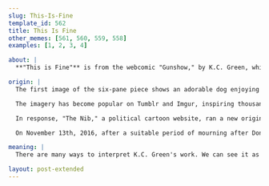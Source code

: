 ```yaml
---
slug: This-Is-Fine
template_id: 562
title: This Is Fine
other_memes: [561, 560, 559, 558]
examples: [1, 2, 3, 4]

about: |
  **"This is Fine"** is from the webcomic "Gunshow," by K.C. Green, which came out in print in January 2013. The cartoon took off like wildfire as a popular meme focusing on the first two panes. 

origin: |
  The first image of the six-pane piece shows an adorable dog enjoying a refreshment in a cafe where flames surround the cute hound as he happily sits in his chair. In the second pane, he gives himself a pep-talk saying, "This is fine." In the third pane, he picks up his coffee cup and reassures himself that he is in control of the situation, despite the flames and the cartoon balloon above his head reads "I'm okay with the events that are unfolding currently." The fourth pane has K.C. Green's canine protagonist confidently slugging his drink. The fifth pane has the little dog looking a tad bit worried as the fire continues to leap up the cafe's walls. The balloon reads "That's okay, things are going to be okay." The sixth pane shows him melting. 

  The imagery has become popular on Tumblr and Imgur, inspiring thousands of upvotes and numerous comments. Then, in a twist, on July 25th, 2016, the Republican National Committee took to Twitter and sent out K.C. Green's original two-pane work, which they accentuated with a shrug emoticon under the hashtags #EnoughClias and #DemsInPhilly. 

  In response, "The Nib," a political cartoon website, ran a new original artwork by K.C. Green that exchanged the sweet dog for a deranged-looking Republican mascot elephant wearing a boater hat, with the original wording "This is fine." 

  On November 13th, 2016, after a suitable period of mourning after Donald Trump won the election, independent game developer Nick Kaman, inspired by K.C. Green's work, made a game where the goal is for the little dog to put out the flames engulfing the room with a fire extinguisher that shoots pink hearts. 

meaning: |
  There are many ways to interpret K.C. Green's work. We can see it as embodying the power of optimism; the delusion of limited perception; and the folly of fantasy. It illustrates blind acceptance or a state of denial in the face of a difficult situation. Whatever meaning a viewer brings to "This is Fine," this is a fine piece of humorous illustration.

layout: post-extended
---
```

